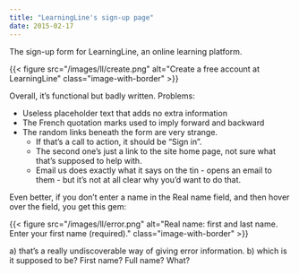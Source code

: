 ```yaml
---
title: "LearningLine's sign-up page"
date: 2015-02-17
---
```


The sign-up form for LearningLine, an online learning platform.

{{< figure src="/images/ll/create.png" alt="Create a free account at LearningLine" class="image-with-border" >}}

Overall, it’s functional but badly written. Problems:

- Useless placeholder text that adds no extra information
- The French quotation marks used to imply forward and backward
- The random links beneath the form are very strange.
    - If that’s a call to action, it should be “Sign in”.
    - The second one’s just a link to the site home page, not sure what that’s supposed to help with.
    - Email us does exactly what it says on the tin - opens an email to them - but it’s not at all clear why you’d want to do that.

Even better, if you don’t enter a name in the Real name field, and then hover over the field, you get this gem: 

{{< figure src="/images/ll/error.png" alt="Real name: first and last name. Enter your first name (required)." class="image-with-border" >}}

a) that’s a really undiscoverable way of giving error information. b) which is it supposed to be? First name? Full name? What?

<!-- https://uiwriting.tumblr.com/post/111287598934/the-sign-up-form-for-learningline-an-online -->

